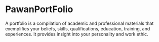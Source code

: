 # PawanPortFolio
A portfolio is a compilation of academic and professional materials that exemplifies your beliefs, skills, qualifications, education, training, and experiences. It provides insight into your personality and work ethic.
